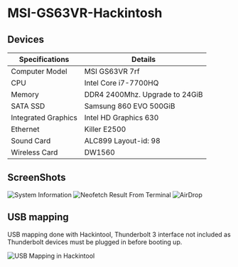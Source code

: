 # MSI-GS63VR-Hackintosh

## Devices

| Specifications      | Details                        |
| ------------------- | ------------------------------ |
| Computer Model      | MSI GS63VR 7rf                 |
| CPU                 | Intel Core i7-7700HQ           |
| Memory              | DDR4 2400Mhz. Upgrade to 24GiB |
| SATA SSD            | Samsung 860 EVO 500GiB         |
| Integrated Graphics | Intel HD Graphics 630          |
| Ethernet            | Killer E2500                   |
| Sound Card          | ALC899 Layout-id: 98           |
| Wireless Card       | DW1560                         |

## ScreenShots

![System Information](https://i.loli.net/2020/09/08/N9B4Xs8V3xraTFc.png)
![Neofetch Result From Terminal](https://i.loli.net/2020/09/08/f3Wxir2sXDMzROn.png)
![AirDrop](https://i.loli.net/2020/09/09/2TWSa3G6lnKprAZ.png)

## USB mapping

USB mapping done with Hackintool, Thunderbolt 3 interface not included as Thunderbolt devices must be plugged in before booting up.

![USB Mapping in Hackintool](https://i.loli.net/2020/10/21/ePVj9tz8FSIkgyB.png)
